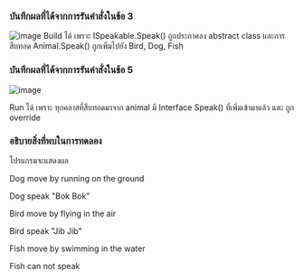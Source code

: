 ### บันทึกผลที่ได้จากการรันคำสั่งในข้อ 3
![image](https://github.com/Chaiyapa/03376836-OOP-2566-Lab-13/assets/144195729/9f695dbd-e7fa-4b6f-8f6c-1e33ea987a7b)
Build ได้ เพราะ ISpeakable.Speak() ถูกประกาศลง abstract class และการสืบทอด Animal.Speak() ถูกเพิ่มไปยัง Bird, Dog, Fish
### บันทึกผลที่ได้จากการรันคำสั่งในข้อ 5
![image](https://github.com/Chaiyapa/03376836-OOP-2566-Lab-13/assets/144195729/55accf6f-a180-42bd-aeb9-04ed85f08264)

Run ได้ เพราะ ทุกคลาสที่สืบทอดมาจาก animal มี Interface Speak() ที่เพิ่มเข้ามาแล้ว และ ถูก override
### อธิบายสิ่งที่พบในการทดลอง
โปรแกรมจะแสดงผล

Dog move by running on the ground

Dog speak "Bok Bok"

Bird move by flying in the air

Bird speak "Jib Jib"

Fish move by swimming in the water

Fish can not speak
